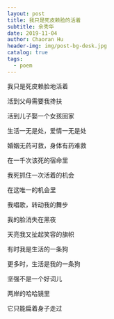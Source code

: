 ```yaml
---
layout: post
title: 我只是死皮赖脸的活着
subtitle: 余秀华
date: 2019-11-04
author: Chaoran Hu
header-img: img/post-bg-desk.jpg
catalog: true
tags:
  - poem
---
```


我只是死皮赖脸地活着

活到父母需要我搀扶

活到儿子娶一个女孩回家

生活一无是处，爱情一无是处

婚姻无药可救，身体有药难救

在一千次该死的宿命里

我死抓住一次活着的机会

在这唯一的机会里

我唱歌，转动我的舞步

我的脸消失在黑夜

天亮我又扯起笑容的旗帜

有时我是生活的一条狗

更多时，生活是我的一条狗

坚强不是一个好词儿

两岸的哈哈镜里

它只能扁着身子走过

